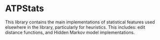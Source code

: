 # ATPStats

This library contains the main implementations of statistical features used elsewhere in the library, particularly for heuristics. This includes: edit distance functions, and Hidden Markov model implementations.
